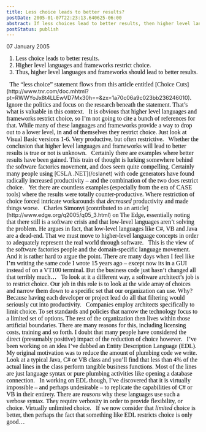 ```yaml
---
title: Less choice leads to better results?
postDate: 2005-01-07T22:23:13.640625-06:00
abstract: If less choices lead to better results, then higher level languages and frameworks truly are the way of the future.
postStatus: publish
---
```

07 January 2005

1. <font face="Times New Roman" color="#000000" size="3">Less choice leads to better results.</font>
2. <font face="Times New Roman" color="#000000" size="3">Higher level languages and frameworks restrict choice.</font>
3. <font face="Times New Roman" color="#000000" size="3">Thus, higher level languages and frameworks should lead to better results.</font>


<?xml:namespace prefix = o ns = "urn:schemas-microsoft-com:office:office" /><o:p><font face="Times New Roman" color="#000000" size="3">&nbsp;</font></o:p>

<font face="Times New Roman" color="#000000" size="3">The &#8220;less choice&#8221; statement flows from this article entitled </font>[<font face="Times New Roman" size="3">Choice Cuts</font>](http://www.tnr.com/doc.mhtml?pt=RWWYoJx8t4LLEwVD7Mx30h==&amp;zx=1a70c06a9c023bb236246010)<font face="Times New Roman" color="#000000" size="3">. Ignore the politics and focus on the research beneath the statement. That&#8217;s what is valuable in this context.</font>

<o:p><font face="Times New Roman" color="#000000" size="3">&nbsp;</font></o:p>

<font face="Times New Roman" color="#000000" size="3">It is obvious that higher level languages and frameworks restrict choice, so I&#8217;m not going to cite a bunch of references for that. While many of these languages and frameworks provide a way to drop out to a lower level, in and of themselves they restrict choice. Just look at Visual Basic versions 1-6. Very productive, but often restrictive.</font>

<o:p><font face="Times New Roman" color="#000000" size="3">&nbsp;</font></o:p>

<font face="Times New Roman" color="#000000" size="3">Whether the conclusion that higher level languages and frameworks will lead to better results is true or not is unknown. </font>

<o:p><font face="Times New Roman" color="#000000" size="3">&nbsp;</font></o:p>

<font face="Times New Roman" color="#000000" size="3">Certainly there are examples where better results have been gained. This train of thought is lurking somewhere behind the software factories movement, and does seem quite compelling. Certainly many people using </font>[<font face="Times New Roman" size="3">CSLA .NET</font>](/cslanet)<font face="Times New Roman" color="#000000" size="3"> with code generators have found radically increased productivity &#8211; and the combination of the two does restrict choice.</font>

<o:p><font face="Times New Roman" color="#000000" size="3">&nbsp;</font></o:p>

<font face="Times New Roman" color="#000000" size="3">Yet there are countless examples (especially from the era of CASE tools) where the results were totally counter-productive. Where restriction of choice forced intricate workarounds that <i style="mso-bidi-font-style: normal">decreased</i> productivity and made things worse.</font>

<o:p><font face="Times New Roman" color="#000000" size="3">&nbsp;</font></o:p>

<font face="Times New Roman" color="#000000" size="3">Charles Simonyi </font>[<font face="Times New Roman" size="3">contributed to an article</font>](http://www.edge.org/q2005/q05_3.html)<font face="Times New Roman" color="#000000" size="3"> on The Edge, essentially noting that there still is a software crisis and that low-level languages aren&#8217;t solving the problem. He argues in fact, that low-level languages like C#, VB and Java are a dead-end. That we must move to higher-level language concepts in order to adequately represent the real world through software.</font>

<o:p><font face="Times New Roman" color="#000000" size="3">&nbsp;</font></o:p>

<font face="Times New Roman" color="#000000" size="3">This is the view of the software factories people and the domain-specific language movement. And it is rather hard to argue the point. There are many days when I feel like I&#8217;m writing the same code I wrote 15 years ago &#8211; except now its in a GUI instead of on a VT100 terminal. But the business code just hasn&#8217;t changed all that terribly much&#8230;</font>

<o:p><font face="Times New Roman" color="#000000" size="3">&nbsp;</font></o:p>

<font face="Times New Roman" color="#000000" size="3">To look at it a different way, a software architect&#8217;s job is to restrict choice. Our job in this role is to look at the wide array of choices and narrow them down to a specific set that our organization can use. Why? Because having each developer or project lead do all that filtering would seriously cut into productivity.</font>

<o:p><font face="Times New Roman" color="#000000" size="3">&nbsp;</font></o:p>

<font face="Times New Roman" color="#000000" size="3">Companies employ architects specifically to limit choice. To set standards and policies that narrow the technology focus to a limited set of options. The rest of the organization then lives within those artificial boundaries. There are many reasons for this, including licensing costs, training and so forth. I doubt that many people have considered the direct (presumably positive) impact of the reduction of choice however.</font>

<o:p><font face="Times New Roman" color="#000000" size="3">&nbsp;</font></o:p>

<font face="Times New Roman" color="#000000" size="3">I&#8217;ve been working on an idea I&#8217;ve dubbed an Entity Description Language (EDL). My original motivation was to reduce the amount of plumbing code we write. Look at a typical Java, C# or VB class and you&#8217;ll find that less than 4% of the actual lines in the class perform tangible business functions. Most of the lines are just language syntax or pure plumbing activities like opening a database connection.</font>

<o:p><font face="Times New Roman" color="#000000" size="3">&nbsp;</font></o:p>

<font face="Times New Roman" color="#000000" size="3">In working on EDL though, I&#8217;ve discovered that it is virtually impossible &#8211; and perhaps undesirable &#8211; to replicate the capabilities of C# or VB in their entirety. There are <i style="mso-bidi-font-style: normal">reasons</i> why these languages use such a verbose syntax. They require verbosity in order to provide flexibility, or choice. Virtually unlimited choice.</font>

<o:p><font face="Times New Roman" color="#000000" size="3">&nbsp;</font></o:p>

<font face="Times New Roman" color="#000000" size="3">If we now consider that <i style="mso-bidi-font-style: normal">limited</i> choice is better, then perhaps the fact that something like EDL restricts choice is only good&#8230;</font>
